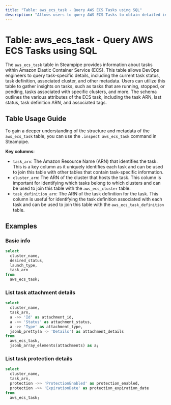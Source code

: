 ```yaml
---
title: "Table: aws_ecs_task - Query AWS ECS Tasks using SQL"
description: "Allows users to query AWS ECS Tasks to obtain detailed information about each task, including its status, task definition, cluster, and other related metadata."
---
```


# Table: aws_ecs_task - Query AWS ECS Tasks using SQL

The `aws_ecs_task` table in Steampipe provides information about tasks within Amazon Elastic Container Service (ECS). This table allows DevOps engineers to query task-specific details, including the current task status, task definition, associated cluster, and other metadata. Users can utilize this table to gather insights on tasks, such as tasks that are running, stopped, or pending, tasks associated with specific clusters, and more. The schema outlines the various attributes of the ECS task, including the task ARN, last status, task definition ARN, and associated tags.

## Table Usage Guide

To gain a deeper understanding of the structure and metadata of the `aws_ecs_task` table, you can use the `.inspect aws_ecs_task` command in Steampipe.

**Key columns**:

- `task_arn`: The Amazon Resource Name (ARN) that identifies the task. This is a key column as it uniquely identifies each task and can be used to join this table with other tables that contain task-specific information.
- `cluster_arn`: The ARN of the cluster that hosts the task. This column is important for identifying which tasks belong to which clusters and can be used to join this table with the `aws_ecs_cluster` table.
- `task_definition_arn`: The ARN of the task definition for the task. This column is useful for identifying the task definition associated with each task and can be used to join this table with the `aws_ecs_task_definition` table.

## Examples

### Basic info

```sql
select
  cluster_name,
  desired_status,
  launch_type,
  task_arn
from
  aws_ecs_task;
```

### List task attachment details

```sql
select
  cluster_name,
  task_arn,
  a ->> 'Id' as attachment_id,
  a ->> 'Status' as attachment_status,
  a ->> 'Type' as attachment_type,
  jsonb_pretty(a -> 'Details') as attachment_details
from
  aws_ecs_task,
  jsonb_array_elements(attachments) as a;
```

### List task protection details

```sql
select
  cluster_name,
  task_arn,
  protection ->> 'ProtectionEnabled' as protection_enabled,
  protection ->> 'ExpirationDate' as protection_expiration_date
from
  aws_ecs_task;
```
